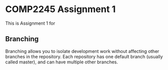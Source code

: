 # COMP2245 Assignment 1
This is Assignment 1 for <Keithley Meade>
## Branching
Branching allows you to isolate development work without affecting other branches in the repository. Each repository has one default branch (usually called master), and can have multiple other branches.
